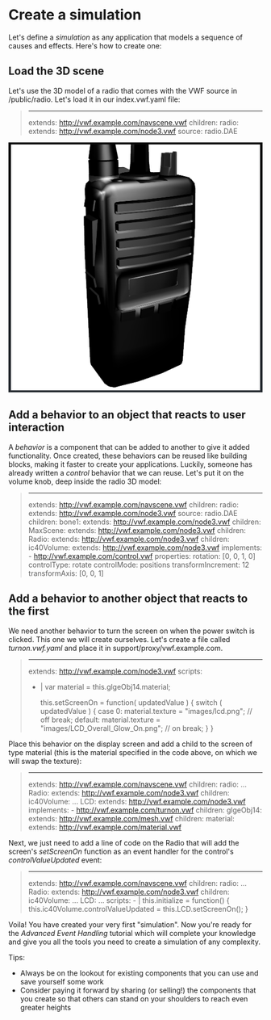 # Create a simulation

Let's define a *simulation* as any application that models a sequence of causes and effects.  Here's how to create one:

## Load the 3D scene

Let's use the 3D model of a radio that comes with the VWF source in /public/radio.  Let's load it in our index.vwf.yaml file:

>	---
>	extends: http://vwf.example.com/navscene.vwf
>	children:
>	  radio:
>	    extends: http://vwf.example.com/node3.vwf
>	    source: radio.DAE
>	

![The radio 3D model for this recipe](images/radio.png)

## Add a behavior to an object that reacts to user interaction

A *behavior* is a component that can be added to another to give it added functionality.  Once created, these behaviors can be reused like building blocks, making it faster to create your applications.  Luckily, someone has already written a *control* behavior that we can reuse.  Let's put it on the volume knob, deep inside the radio 3D model:

>	---
>	extends: http://vwf.example.com/navscene.vwf
>	children:
>	  radio:
>	    extends: http://vwf.example.com/node3.vwf
>	    source: radio.DAE
>	    children:
>	      bone1:
>	        extends: http://vwf.example.com/node3.vwf
>	        children:
>	          MaxScene:
>	            extends: http://vwf.example.com/node3.vwf
>	            children:
>	              Radio:
>	                extends: http://vwf.example.com/node3.vwf
>	                children:
>	                  ic40Volume:
>	                    extends: http://vwf.example.com/node3.vwf
>	                    implements:
>	                    - http://vwf.example.com/control.vwf
>	                    properties:
>	                      rotation: [0, 0, 1, 0]
>	                      controlType: rotate
>	                      controlMode: positions
>	                      transformIncrement: 12
>	                      transformAxis: [0, 0, 1]
>	

## Add a behavior to another object that reacts to the first

We need another behavior to turn the screen on when the power switch is clicked.  This one we will create ourselves.  Let's create a file called *turnon.vwf.yaml* and place it in support/proxy/vwf.example.com.  

>	---
>	extends: http://vwf.example.com/node3.vwf
>	scripts:
>	- |
>	  var material = this.glgeObj14.material;
>	
>	  this.setScreenOn = function( updatedValue ) {
>	    switch ( updatedValue ) {
>	      case 0:
>	        material.texture = "images/lcd.png"; // off
>	        break;
>	      default:
>	        material.texture = "images/LCD_Overall_Glow_On.png"; // on
>	        break;
>	    }
>	  }
>	

Place this behavior on the display screen and add a child to the screen of type material (this is the material specified in the code above, on which we will swap the texture):

>	---
>	extends: http://vwf.example.com/navscene.vwf
>	children:
>	  radio:
>	    ...
>	              Radio:
>	                extends: http://vwf.example.com/node3.vwf
>	                children:
>	                  ic40Volume:
>	                    ...
>	                  LCD:
>	                    extends: http://vwf.example.com/node3.vwf
>	                    implements:
>	                    - http://vwf.example.com/turnon.vwf
>	                    children:
>	                      glgeObj14:
>	                        extends: http://vwf.example.com/mesh.vwf
>	                        children:
>	                          material:
>	                            extends: http://vwf.example.com/material.vwf
>	

Next, we just need to add a line of code on the Radio that will add the screen's *setScreenOn* function as an event handler for the  control's *controlValueUpdated* event:

>	---
>	extends: http://vwf.example.com/navscene.vwf
>	children:
>	  radio:
>	    ...
>	              Radio:
>	                extends: http://vwf.example.com/node3.vwf
>	                children:
>	                  ic40Volume:
>	                    ...
>	                  LCD:
>	                    ...
>                     scripts:
>	                  - |
>	                    this.initialize = function() {
>	                      this.ic40Volume.controlValueUpdated = this.LCD.setScreenOn();
>	                    }
>	

Voila!  You have created your very first "simulation".  Now you're ready for the *Advanced Event Handling* tutorial which will complete your knowledge and give you all the tools you need to create a simulation of any complexity.

Tips:

- Always be on the lookout for existing components that you can use and save yourself some work
- Consider paying it forward by sharing (or selling!) the components that you create so that others can stand on your shoulders to reach even greater heights